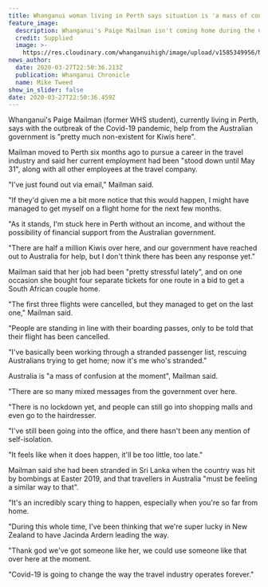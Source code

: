 ```yaml
---
title: Whanganui woman living in Perth says situation is 'a mass of confusion'
feature_image:
  description: Whanganui's Paige Mailman isn't coming home during the Covid-19 pandemic.
  credit: Supplied
  image: >-
    https://res.cloudinary.com/whanganuihigh/image/upload/v1585349956/News/Paige_Mailman.Chron_28.3.20.jpg
news_author:
  date: 2020-03-27T22:50:36.213Z
  publication: Whanganui Chronicle
  name: Mike Tweed
show_in_slider: false
date: 2020-03-27T22:50:36.459Z
---
```

Whanganui's Paige Mailman (former WHS student), currently living in Perth, says with the outbreak of the Covid-19 pandemic, help from the Australian government is "pretty much non-existent for Kiwis here".

Mailman moved to Perth six months ago to pursue a career in the travel industry and said her current employment had been "stood down until May 31", along with all other employees at the travel company.

"I've just found out via email," Mailman said.

"If they'd given me a bit more notice that this would happen, I might have managed to get myself on a flight home for the next few months.

"As it stands, I'm stuck here in Perth without an income, and without the possibility of financial support from the Australian government.

"There are half a million Kiwis over here, and our government have reached out to Australia for help, but I don't think there has been any response yet."

Mailman said that her job had been "pretty stressful lately", and on one occasion she bought four separate tickets for one route in a bid to get a South African couple home.

"The first three flights were cancelled, but they managed to get on the last one," Mailman said.

"People are standing in line with their boarding passes, only to be told that their flight has been cancelled.

"I've basically been working through a stranded passenger list, rescuing Australians trying to get home; now it's me who's stranded."

Australia is "a mass of confusion at the moment", Mailman said.

"There are so many mixed messages from the government over here.

"There is no lockdown yet, and people can still go into shopping malls and even go to the hairdresser.

"I've still been going into the office, and there hasn't been any mention of self-isolation.

"It feels like when it does happen, it'll be too little, too late."

Mailman said she had been stranded in Sri Lanka when the country was hit by bombings at Easter 2019, and that travellers in Australia "must be feeling a similar way to that".

"It's an incredibly scary thing to happen, especially when you're so far from home.

"During this whole time, I've been thinking that we're super lucky in New Zealand to have Jacinda Ardern leading the way.

"Thank god we've got someone like her, we could use someone like that over here at the moment.

"Covid-19 is going to change the way the travel industry operates forever."
